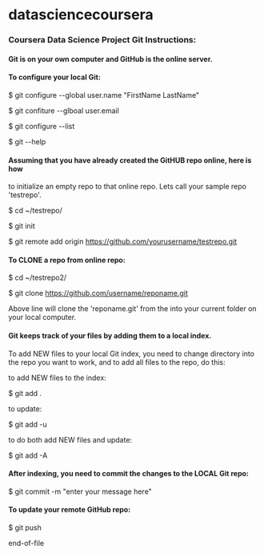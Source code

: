 datasciencecoursera
===================

### Coursera Data Science Project Git Instructions:

#### Git is on your own computer and GitHub is the online server.

#### To configure your local Git:

$ git configure --global user.name "FirstName LastName"

$ git confiture --glboal user.email <youremail>

$ git configure --list

$ git --help


#### Assuming that you have already created the GitHUB repo online, here is how
to initialize an empty repo to that online repo.  Lets call your sample repo 'testrepo'.

$ cd ~/testrepo/

$ git init

$ git remote add origin https://github.com/yourusername/testrepo.git


#### To CLONE a repo from online repo:

$ cd ~/testrepo2/

$ git clone https://github.com/username/reponame.git

Above line will clone the 'reponame.git' from the <username> into your
current folder on your local computer.



#### Git keeps track of your files by adding them to a local index.
To add NEW files to your local Git index, you need to change directory into the
repo you want to work, and to add all files to the repo, do this:

to add NEW files to the index:

$ git add .

to update:

$ git add -u

to do both add NEW files and update:

$ git add -A



#### After indexing, you need to commit the changes to the LOCAL Git repo:

$ git commit -m "enter your message here"


#### To update your remote GitHub repo:

$ git push



end-of-file
